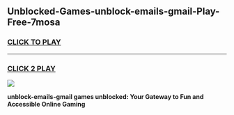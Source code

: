 
## Unblocked-Games-unblock-emails-gmail-Play-Free-7mosa
<h3>
<a href="https://premium76.site?title=unblock-emails-gmail&ref=23A">CLICK TO PLAY</a></h3>
<hr>

<h3>
<a href="https://premium76.site?title=unblock-emails-gmail&ref=23A">CLICK 2 PLAY</a>
  
</h3>

<a href="https://premium76.site?title=unblock-emails-gmail&ref=23A"><img src="https://clearcache.store/games.png"></a>


**unblock-emails-gmail games unblocked: Your Gateway to Fun and Accessible Online Gaming**
